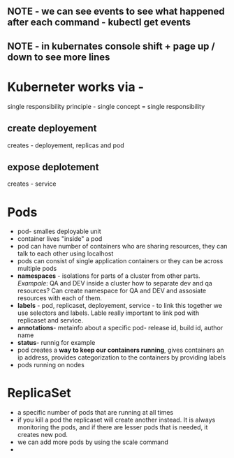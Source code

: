 ## **NOTE** - we can see events to see what happened after each command - kubectl get events
## **NOTE** - in kubernates console shift + page up / down to see more lines
# Kuberneter works via -
 single responsibility principle - single concept = single responsibility

## create deployement
creates - deployement, replicas and pod

## expose deplotement
creates - service

# Pods
- pod- smalles deployable unit
- container lives "inside" a pod
- pod can have number of containers who are sharing resources, they can talk to each other using localhost
- pods can consist of single application containers or they can be across multiple pods
- **namespaces** - isolations for parts of a cluster from other parts. *Exampale*: QA and DEV inside a cluster how to separate dev and qa resources? Can create namespace for QA and DEV and assosiate resources with each of them.
- **labels** - pod, replicaset, deployement, service - to link this together we use selectors and labels. Lable really important to link pod with replicaset and service.
- **annotations**- metainfo about a specific pod- release id, build id, author name
- **status**- runnig for example
- pod creates a **way to keep our containers running**, gives containers an ip address, provides categorization to the containers by providing labels
- pods running on nodes

# ReplicaSet
- a specific number of pods that are running at all times
- if you kill a pod the replicaset will create another instead. It is always monitoring the pods, and if there are lesser pods that is needed, it creates new pod.
- we can add more pods by using the scale command
- 
